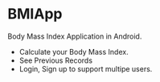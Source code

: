 # BMIApp
Body Mass Index Application in Android.  
- Calculate your Body Mass Index.  
- See Previous Records  
- Login, Sign up to support multipe users.  
